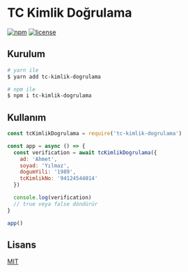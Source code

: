 # TC Kimlik Doğrulama

[![npm](https://img.shields.io/npm/v/tc-kimlik-dogrulama.svg?style=flat-square)](https://www.npmjs.com/package/tc-kimlik-dogrulama)
[![license](https://img.shields.io/badge/license-MIT-blue.svg?style=flat-square)](https://github.com/ozgrozer/tc-kimlik-dogrulama/blob/master/license)

## Kurulum

```sh
# yarn ile
$ yarn add tc-kimlik-dogrulama

# npm ile
$ npm i tc-kimlik-dogrulama
```

## Kullanım

```js
const tcKimlikDogrulama = require('tc-kimlik-dogrulama')

const app = async () => {
  const verification = await tcKimlikDogrulama({
    ad: 'Ahmet',
    soyad: 'Yılmaz',
    dogumYili: '1989',
    tcKimlikNo: '94124544014'
  })

  console.log(verification)
  // true veya false döndürür
}

app()
```

## Lisans

[MIT](https://github.com/ozgrozer/tc-kimlik-dogrulama/blob/master/license)
